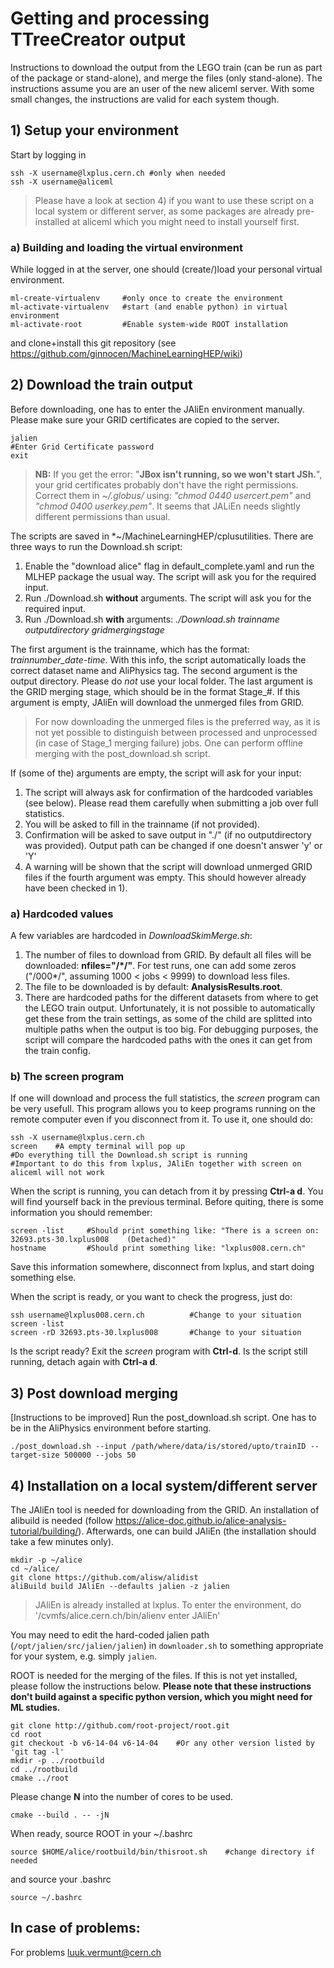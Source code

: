 # Getting and processing TTreeCreator output

Instructions to download the output from the LEGO train (can be run as part of the package or stand-alone), and merge the files (only stand-alone). The instructions assume you are an user of the new aliceml server. With some small changes, the instructions are valid for each system though.

## 1) Setup your environment

Start by logging in
```
ssh -X username@lxplus.cern.ch #only when needed
ssh -X username@aliceml
```
> Please have a look at section 4) if you want to use these script on a local system or different server, as some packages are already pre-installed at aliceml which you might need to install yourself first.

### a) Building and loading the virtual environment

While logged in at the server, one should (create/)load your personal virtual environment.
```
ml-create-virtualenv     #only once to create the environment
ml-activate-virtualenv   #start (and enable python) in virtual environment
ml-activate-root         #Enable system-wide ROOT installation
```
and clone+install this git repository (see https://github.com/ginnocen/MachineLearningHEP/wiki)

## 2) Download the train output

Before downloading, one has to enter the JAliEn environment manually. Please make sure your GRID certificates are copied to the server.
```
jalien
#Enter Grid Certificate password
exit
```
> **NB:** If you get the error: "**JBox isn't running, so we won't start JSh.**", your grid certificates probably don't have the right permissions. Correct them in *~/.globus/* using: *"chmod 0440 usercert.pem"* and *"chmod 0400 userkey.pem"*. It seems that JALiEn needs slightly different permissions than usual.
 
 
The scripts are saved in *~/MachineLearningHEP/cplusutilities. There are three ways to run the Download.sh script:
1) Enable the "download alice" flag in default_complete.yaml and run the MLHEP package the usual way. The script will ask you for the required input.
2) Run ./Download.sh **without** arguments. The script will ask you for the required input.
3) Run ./Download.sh **with** arguments: *./Download.sh trainname outputdirectory gridmergingstage* 
 
The first argument is the trainname, which has the format: *trainnumber_date-time*. With this info, the script automatically loads the correct dataset name and AliPhysics tag. The second argument is the output directory. Please do *not* use your local folder. The last argument is the GRID merging stage, which should be in the format Stage_#. If this argument is empty, JAliEn will download the unmerged files from GRID. 
> For now downloading the unmerged files is the preferred way, as it is not yet possible to distinguish between processed and unprocessed (in case of Stage_1 merging failure) jobs. One can perform offline merging with the post_download.sh script.
 
 
If (some of the) arguments are empty, the script will ask for your input:
1) The script will always ask for confirmation of the hardcoded variables (see below). Please read them carefully when submitting a job over full statistics.
2) You will be asked to fill in the trainname (if not provided).
3) Confirmation will be asked to save output in "./" (if no outputdirectory was provided). Output path can be changed if one doesn't answer 'y' or 'Y'
4) A warning will be shown that the script will download unmerged GRID files if the fourth argument was empty. This should however already have been checked in 1).
 

### a) Hardcoded values

A few variables are hardcoded in *DownloadSkimMerge.sh*:
1) The number of files to download from GRID. By default all files will be downloaded: **nfiles="/*/"**. For test runs, one can add some zeros ("/000*/", assuming 1000 < jobs < 9999) to download less files.
2) The file to be downloaded is by default: **AnalysisResults.root**.
3) There are hardcoded paths for the different datasets from where to get the LEGO train output. Unfortunately, it is not possible to automatically get these from the train settings, as some of the child are splitted into multiple paths when the output is too big. For debugging purposes, the script will compare the hardcoded paths with the ones it can get from the train config.

### b) The screen program

If one will download and process the full statistics, the *screen* program can be very usefull. This program allows you to keep programs running on the remote computer even if you disconnect from it. To use it, one should do:
```
ssh -X username@lxplus.cern.ch
screen    #A empty terminal will pop up
#Do everything till the Download.sh script is running
#Important to do this from lxplus, JAliEn together with screen on aliceml will not work
```
When the script is running, you can detach from it by pressing **Ctrl-a d**. You will find yourself back in the previous terminal. Before quiting, there is some information you should remember:
```
screen -list     #Should print something like: "There is a screen on: 32693.pts-30.lxplus008    (Detached)"
hostname         #Should print something like: "lxplus008.cern.ch"
```
Save this information somewhere, disconnect from lxplus, and start doing something else.

When the script is ready, or you want to check the progress, just do:
```
ssh username@lxplus008.cern.ch          #Change to your situation
screen -list
screen -rD 32693.pts-30.lxplus008       #Change to your situation
```
Is the script ready? Exit the *screen* program with **Ctrl-d**. Is the script still running, detach again with **Ctrl-a d**.


## 3) Post download merging
[Instructions to be improved] Run the post_download.sh script. One has to be in the AliPhysics environment before starting.
```
./post_download.sh --input /path/where/data/is/stored/upto/trainID --target-size 500000 --jobs 50
```


## 4) Installation on a local system/different server

The JAliEn tool is needed for downloading from the GRID. An installation of alibuild is needed (follow https://alice-doc.github.io/alice-analysis-tutorial/building/). Afterwards, one can build JAliEn (the installation should take a few minutes only).
```
mkdir -p ~/alice
cd ~/alice/
git clone https://github.com/alisw/alidist
aliBuild build JAliEn --defaults jalien -z jalien
```
> JAliEn is already installed at lxplus. To enter the environment, do '/cvmfs/alice.cern.ch/bin/alienv enter JAliEn'

You may need to edit the hard-coded jalien path (`/opt/jalien/src/jalien/jalien`) in `downloader.sh` to 
something appropriate for your system, e.g. simply `jalien`. 

ROOT is needed for the merging of the files. If this is not yet installed, please follow the instructions below. **Please note that these instructions don't build against a specific python version, which you might need for ML studies.**
```
git clone http://github.com/root-project/root.git
cd root
git checkout -b v6-14-04 v6-14-04    #Or any other version listed by 'git tag -l'
mkdir -p ../rootbuild
cd ../rootbuild
cmake ../root
```
Please change **N** into the number of cores to be used.
```
cmake --build . -- -jN
```
When ready, source ROOT in your ~/.bashrc
```
source $HOME/alice/rootbuild/bin/thisroot.sh    #change directory if needed
```
and source your .bashrc
```
source ~/.bashrc
```

## In case of problems:

For problems luuk.vermunt@cern.ch
